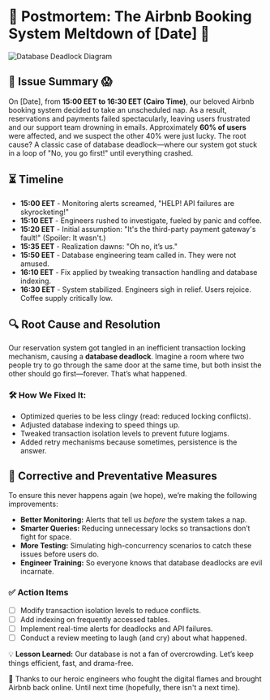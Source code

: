 # 🚨 Postmortem: The Airbnb Booking System Meltdown of [Date] 🚨

![Database Deadlock Diagram](https://example.com/deadlock_diagram.png) 

## 📌 Issue Summary 😱
On [Date], from **15:00 EET to 16:30 EET (Cairo Time)**, our beloved Airbnb booking system decided to take an unscheduled nap. As a result, reservations and payments failed spectacularly, leaving users frustrated and our support team drowning in emails. Approximately **60% of users** were affected, and we suspect the other 40% were just lucky. The root cause? A classic case of database deadlock—where our system got stuck in a loop of "No, you go first!" until everything crashed.

## ⏳ Timeline
- **15:00 EET** - Monitoring alerts screamed, "HELP! API failures are skyrocketing!"
- **15:10 EET** - Engineers rushed to investigate, fueled by panic and coffee.
- **15:20 EET** - Initial assumption: "It's the third-party payment gateway's fault!" (Spoiler: It wasn't.)
- **15:35 EET** - Realization dawns: "Oh no, it’s us."
- **15:50 EET** - Database engineering team called in. They were not amused.
- **16:10 EET** - Fix applied by tweaking transaction handling and database indexing.
- **16:30 EET** - System stabilized. Engineers sigh in relief. Users rejoice. Coffee supply critically low.

## 🔍 Root Cause and Resolution
Our reservation system got tangled in an inefficient transaction locking mechanism, causing a **database deadlock**. Imagine a room where two people try to go through the same door at the same time, but both insist the other should go first—forever. That’s what happened.

### 🛠️ How We Fixed It:
- Optimized queries to be less clingy (read: reduced locking conflicts).
- Adjusted database indexing to speed things up.
- Tweaked transaction isolation levels to prevent future logjams.
- Added retry mechanisms because sometimes, persistence is the answer.

## 🔧 Corrective and Preventative Measures
To ensure this never happens again (we hope), we’re making the following improvements:

- **Better Monitoring:** Alerts that tell us _before_ the system takes a nap.
- **Smarter Queries:** Reducing unnecessary locks so transactions don’t fight for space.
- **More Testing:** Simulating high-concurrency scenarios to catch these issues before users do.
- **Engineer Training:** So everyone knows that database deadlocks are evil incarnate.

### ✅ Action Items
- [ ] Modify transaction isolation levels to reduce conflicts.
- [ ] Add indexing on frequently accessed tables.
- [ ] Implement real-time alerts for deadlocks and API failures.
- [ ] Conduct a review meeting to laugh (and cry) about what happened.

💡 **Lesson Learned:** Our database is not a fan of overcrowding. Let’s keep things efficient, fast, and drama-free.

🎉 Thanks to our heroic engineers who fought the digital flames and brought Airbnb back online. Until next time (hopefully, there isn't a next time).

